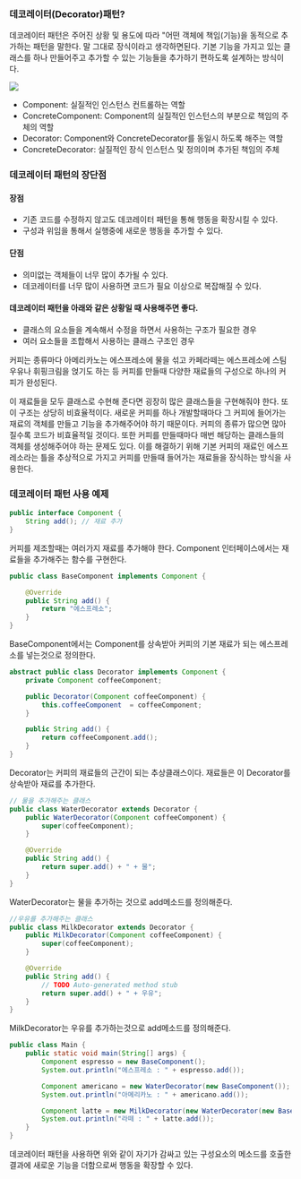### 데코레이터(Decorator)패턴?

데코레이터 패턴은 주어진 상황 및 용도에 따라 "어떤 객체에 책임(기능)을 동적으로 추가하는 패턴을 말한다. 말 그대로 장식이라고 생각하면된다. 기본 기능을 가지고 있는 클래스를 하나 만들어주고 추가할 수 있는 기능들을 추가하기 편하도록 설계하는 방식이다.

![](https://velog.velcdn.com/images/sanizzang00/post/44abffd0-16fa-4964-ac31-ef7da07c13a3/image.png)

- Component: 실질적인 인스턴스 컨트롤하는 역할
- ConcreteComponent: Component의 실질적인 인스턴스의 부분으로 책임의 주체의 역할
- Decorator: Component와 ConcreteDecorator를 동일시 하도록 해주는 역할
- ConcreteDecorator: 실질적인 장식 인스턴스 및 정의이며 추가된 책임의 주체

### 데코레이터 패턴의 장단점

#### 장점

- 기존 코드를 수정하지 않고도 데코레이터 패턴을 통해 행동을 확장시킬 수 있다.
- 구성과 위임을 통해서 실행중에 새로운 행동을 추가할 수 있다.

#### 단점

- 의미없는 객체들이 너무 많이 추가될 수 있다.
- 데코레이터를 너무 많이 사용하면 코드가 필요 이상으로 복잡해질 수 있다.

#### 데코레이터 패턴을 아래와 같은 상황일 때 사용해주면 좋다.

- 클래스의 요소들을 계속해서 수정을 하면서 사용하는 구조가 필요한 경우
- 여러 요소들을 조합해서 사용하는 클래스 구조인 경우

커피는 종류마다 아메리카노는 에스프레소에 물을 섞고 카페라떼는 에스프레소에 스팀우유나 휘핑크림을 얹기도 하는 등 커피를 만들때 다양한 재료들의 구성으로 하나의 커피가 완성된다.

이 재료들을 모두 클래스로 수현해 준다면 굉장히 많은 클래스들을 구현해줘야 한다. 또 이 구조는 상당히 비효율적이다. 새로운 커피를 하나 개발할때마다 그 커피에 들어가는 재료의 객체를 만들고 기능을 추가해주어야 하기 때문이다. 커피의 종류가 많으면 많아질수록 코드가 비효율적일 것이다. 또한 커피를 만들때마다 매번 해당하는 클래스들의 객체를 생성해주어야 하는 문제도 있다. 이를 해결하기 위해 기본 커피의 재료인 에스프레소라는 틀을 추상적으로 가지고 커피를 만들때 들어가는 재료들을 장식하는 방식을 사용한다.

### 데코레이터 패턴 사용 예제

```java
public interface Component {
    String add(); // 재료 추가
}
```

커피를 제조할때는 여러가지 재료를 추가해야 한다. Component 인터페이스에서는 재료들을 추가해주는 함수를 구현한다.

```java
public class BaseComponent implements Component {

    @Override
    public String add() {
        return "에스프레소";
    }
}
```

BaseComponent에서는 Component를 상속받아 커피의 기본 재료가 되는 에스프레소를 넣는것으로 정의한다.

```java
abstract public class Decorator implements Component {
    private Component coffeeComponent;

    public Decorator(Component coffeeComponent) {
        this.coffeeComponent  = coffeeComponent;
    }

    public String add() {
        return coffeeComponent.add();
    }
}
```

Decorator는 커피의 재료들의 근간이 되는 추상클래스이다. 재료들은 이 Decorator를 상속받아 재료를 추가한다.

```java
// 물을 추가해주는 클래스
public class WaterDecorator extends Decorator {
    public WaterDecorator(Component coffeeComponent) {
        super(coffeeComponent);
    }

    @Override
    public String add() {
        return super.add() + " + 물";
    }
}
```

WaterDecorator는 물을 추가하는 것으로 add메소드를 정의해준다.

```java
//우유를 추가해주는 클래스
public class MilkDecorator extends Decorator {
    public MilkDecorator(Component coffeeComponent) {
        super(coffeeComponent);
    }

    @Override
    public String add() {
        // TODO Auto-generated method stub
        return super.add() + " + 우유";
    }
}
```

MilkDecorator는 우유를 추가하는것으로 add메소드를 정의해준다.

```java
public class Main {
    public static void main(String[] args) {
        Component espresso = new BaseComponent();
        System.out.println("에스프레소 : " + espresso.add());

        Component americano = new WaterDecorator(new BaseComponent());
        System.out.println("아메리카노 : " + americano.add());

        Component latte = new MilkDecorator(new WaterDecorator(new BaseComponent()));
        System.out.println("라떼 : " + latte.add());
    }
}
```

데코레이터 패턴을 사용하면 위와 같이 자기가 감싸고 있는 구성요소의 메소드를 호출한 결과에 새로운 기능을 더함으로써 행동을 확장할 수 있다.
